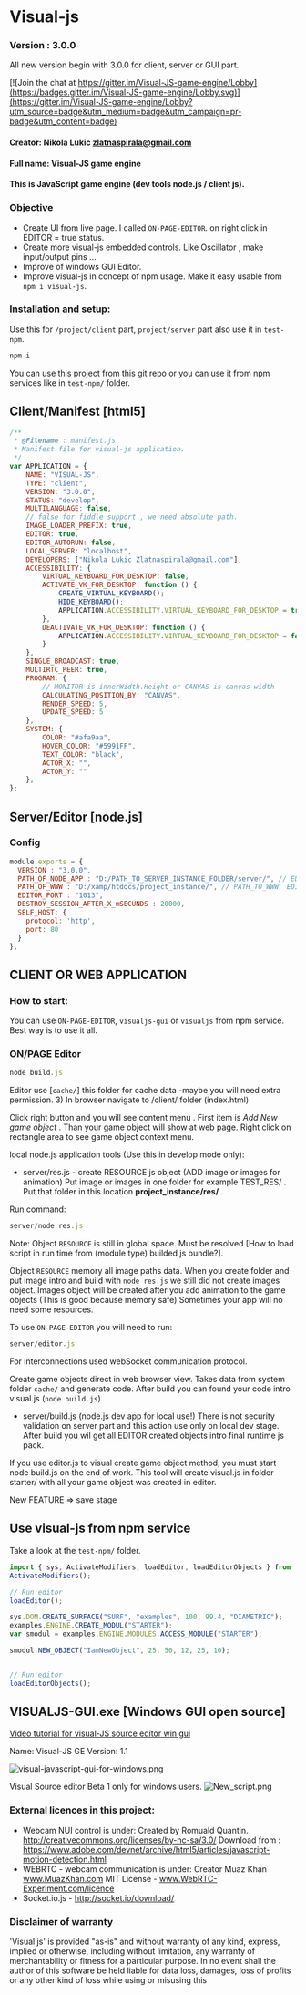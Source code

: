 
# Visual-js
### Version : 3.0.0

All new version begin with 3.0.0 for client, server or GUI part.

[![Join the chat at https://gitter.im/Visual-JS-game-engine/Lobby](https://badges.gitter.im/Visual-JS-game-engine/Lobby.svg)](https://gitter.im/Visual-JS-game-engine/Lobby?utm_source=badge&utm_medium=badge&utm_campaign=pr-badge&utm_content=badge)

#### Creator: Nikola Lukic zlatnaspirala@gmail.com
#### Full name: Visual-JS game engine
#### This is JavaScript game engine (dev tools node.js / client js).

### Objective

 - Create UI from live page. I called `ON-PAGE-EDITOR`.
     on right click in EDITOR = true status.
 - Create more visual-js embedded controls.
     Like Oscillator , make input/output pins ...
 - Improve of windows GUI Editor.
 - Improve visual-js in concept of npm usage.
   Make it easy usable from `npm i visual-js`.

### Installation and setup:

Use this for `/project/client` part, `project/server` part also use it in `test-npm`.
```js
npm i
```

You can use this project from this git repo or you can use it from npm services like in `test-npm/` folder.

## Client/Manifest [html5]
```js
/**
 * @Filename : manifest.js
 * Manifest file for visual-js application.
 */
var APPLICATION = {
    NAME: "VISUAL-JS",
    TYPE: "client",
    VERSION: "3.0.0",
    STATUS: "develop",
    MULTILANGUAGE: false,
    // false for fiddle support , we need absolute path.
    IMAGE_LOADER_PREFIX: true,
    EDITOR: true,
    EDITOR_AUTORUN: false,
    LOCAL_SERVER: "localhost",
    DEVELOPERS: ["Nikola Lukic Zlatnaspirala@gmail.com"],
    ACCESSIBILITY: {
        VIRTUAL_KEYBOARD_FOR_DESKTOP: false,
        ACTIVATE_VK_FOR_DESKTOP: function () {
            CREATE_VIRTUAL_KEYBOARD();
            HIDE_KEYBOARD();
            APPLICATION.ACCESSIBILITY.VIRTUAL_KEYBOARD_FOR_DESKTOP = true;
        },
        DEACTIVATE_VK_FOR_DESKTOP: function () {
            APPLICATION.ACCESSIBILITY.VIRTUAL_KEYBOARD_FOR_DESKTOP = false
        }
    },
    SINGLE_BROADCAST: true,
    MULTIRTC_PEER: true,
    PROGRAM: {
        // MONITOR is innerWidth.Height or CANVAS is canvas width
        CALCULATING_POSITION_BY: "CANVAS",
        RENDER_SPEED: 5,
        UPDATE_SPEED: 5
    },
    SYSTEM: {
        COLOR: "#afa9aa",
        HOVER_COLOR: "#5991FF",
        TEXT_COLOR: "black",
        ACTOR_X: "",
        ACTOR_Y: ""
    },
};
```


## Server/Editor [node.js]

### Config
```js
module.exports = {
  VERSION : "3.0.0",
  PATH_OF_NODE_APP : "D:/PATH_TO_SERVER_INSTANCE_FOLDER/server/", // EDIT HERE
  PATH_OF_WWW : "D:/xamp/htdocs/project_instance/", // PATH_TO_WWW  EDIT HERE
  EDITOR_PORT : "1013",
  DESTROY_SESSION_AFTER_X_mSECUNDS : 20000,
  SELF_HOST: {
    protocol: 'http',
    port: 80
  }
};
```

## CLIENT OR WEB APPLICATION

### How to start:

You can use `ON-PAGE-EDITOR`, `visualjs-gui` or `visualjs` from npm service.
Best way is to use it all.

### ON/PAGE Editor

```javascript
node build.js
```

Editor use [`cache/`] this folder for cache data -maybe you will need extra permission.
3) In browser navigate to /client/ folder (index.html)

Click right button and you will see content menu . First item is *Add New game object* .
Than your game object will show at web page. Right click on rectangle area to see game object context menu.

local node.js application tools (Use this in develop mode only):

 - server/res.js  - create RESOURCE js object (ADD image or images for animation)
   Put image or images in one folder for example TEST_RES/  . Put that folder in this location **project_instance/res/** .

Run command:
```js
server/node res.js
```

Note: Object `RESOURCE` is still in global space. Must be resolved [How to load script in run time from (module type) builded js bundle?].

Object `RESOURCE` memory all image paths data. When you create folder and put image intro and build with `node res.js` we still did not create images object.
Images object will be created after you add animation to the game objects (This is good because memory safe) Sometimes your app will no need some resources.


 To use `ON-PAGE-EDITOR` you will need to run:
 ```js
 server/editor.js
```
For interconnections used webSocket communication protocol.

Create game objects direct in web browser view. Takes data from system folder `cache/` and generate code. After build you can found your code intro visual.js (`node build.js`)

- server/build.js (node.js dev app for local use!)
 There is not security validation on server part and this action use only
 on local dev stage. After build you wil get all EDITOR created objects intro final runtime js pack.

If you use editor.js to visual create game object method, you must start
node build.js on the end of work.
This tool will create visual.js in folder starter/ with all your game object was created in editor.

New FEATURE => save stage


## Use visual-js from npm service
Take a look at the `test-npm/` folder.

```js
import { sys, ActivateModifiers, loadEditor, loadEditorObjects } from 'visual-js';
ActivateModifiers();

// Run editor
loadEditor();

sys.DOM.CREATE_SURFACE("SURF", "examples", 100, 99.4, "DIAMETRIC");
examples.ENGINE.CREATE_MODUL("STARTER");
var smodul = examples.ENGINE.MODULES.ACCESS_MODULE("STARTER");

smodul.NEW_OBJECT("IamNewObject", 25, 50, 12, 25, 10);


// Run editor
loadEditorObjects();
```



## VISUALJS-GUI.exe [Windows GUI open source]

 [Video tutorial for visual-JS source editor win gui](https://www.youtube.com/watch?v=kxUBPDhB-3I)

Name:  Visual-JS GE
Version: 1.1

![visual-javascript-gui-for-windows.png](https://bitbucket.org/repo/xzgbkK/images/838031220-visual-javascript-gui-for-windows.png)

Visual Source editor Beta 1 only for windows users.
![New_script.png](https://bitbucket.org/repo/xzgbkK/images/1827173607-New_script.png)


### External licences in this project:

- Webcam NUI control is under:
  Created by Romuald Quantin.
  http://creativecommons.org/licenses/by-nc-sa/3.0/
  Download from :
  https://www.adobe.com/devnet/archive/html5/articles/javascript-motion-detection.html
- WEBRTC - webcam communication is under:
    Creator Muaz Khan www.MuazKhan.com
    MIT License       - www.WebRTC-Experiment.com/licence
- Socket.io.js        - http://socket.io/download/

### Disclaimer of warranty

'Visual js' is provided "as-is" and without warranty of any kind, express, implied or otherwise,
including without limitation, any warranty of merchantability or fitness for a particular purpose.
In no event shall the author of this software be held liable for data loss,
damages, loss of profits or any other kind of loss while using or misusing this
